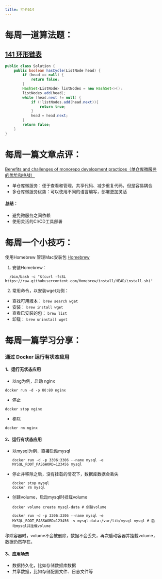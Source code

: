 ```yaml
---
title: 打卡614
---
```

# 每周一道算法题：
## [141 环形链表](https://leetcode.cn/problems/linked-list-cycle/description/)
```Java
public class Solution {
    public boolean hasCycle(ListNode head) {
        if (head == null) {
            return false;
        }
        HashSet<ListNode> listNodes = new HashSet<>();
        listNodes.add(head);
        while (head.next != null) {
            if (!listNodes.add(head.next)){
                return true;
            }
            head = head.next;
        }
        return false;
    }
}
```

# 每周一篇文章点评：
[Benefits and challenges of monorepo development practices（单仓库微服务的优势和挑战）](https://circleci.com/blog/monorepo-dev-practices/#monorepo-vs-polyrepo-for-microservices)

- 单仓库微服务：便于查看和管理，共享代码、减少重复代码，但是容易耦合
- 多仓库微服务优势：可以使用不同的语言编写，部署更加灵活
#### 总结：
- 避免微服务之间依赖
- 使用灵活的CI/CD工具部署


# 每周一个小技巧：
使用Homebrew 管理Mac安装包 [Homebrew](https://brew.sh/)
1. 安装Homebrew：
``` SH
  /bin/bash -c "$(curl -fsSL https://raw.githubusercontent.com/Homebrew/install/HEAD/install.sh)"
```
2. 常用命令，以安装wget为例：  
- 查找可用版本： `brew search wget`   
- 安装： `brew install wget`
- 查看已安装的包： `brew list`
- 卸载： `brew uninstall wget`


# 每周一篇学习分享：

### 通过 Docker 运行有状态应用

#### 1、运行无状态应用
- 以ng为例，启动 nginx
```SH
docker run -d -p 80:80 nginx
```
- 停止
```SH
docker stop nginx
```
- 移除
```SH
docker rm nginx
```
#### 2、运行有状态应用
- 以mysql为例，直接启动mysql
  ```SH
  docker run -d -p 3306:3306 --name mysql -e MYSQL_ROOT_PASSWORD=123456 mysql
  ```
- 停止并移除之后，没有挂载的情况下，数据库数据会丢失
  ```SH
  docker stop mysql
  docker rm mysql
  ```
- 创建volume，启动mysql时挂载volume
  ```SH
  docker volume create mysql-data # 创建volume

  docker run -d -p 3306:3306 --name mysql -e MYSQL_ROOT_PASSWORD=123456 -v mysql-data:/var/lib/mysql mysql # 启动mysql并挂载volume
  ```
移除容器时，volume不会被删除，数据不会丢失，再次启动容器并挂载volume，数据仍然存在。
#### 3、应用场景
- 数据持久化，比如存储数据库数据
- 共享数据，比如存储配置文件、日志文件等